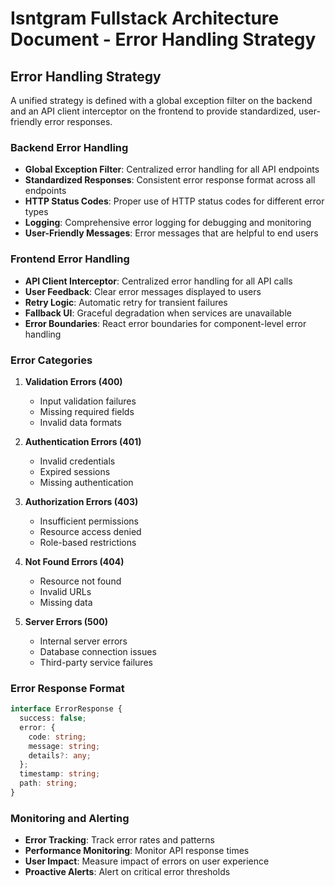 # Isntgram Fullstack Architecture Document - Error Handling Strategy

## Error Handling Strategy

A unified strategy is defined with a global exception filter on the backend and an API client interceptor on the
frontend to provide standardized, user-friendly error responses.

### Backend Error Handling

- **Global Exception Filter**: Centralized error handling for all API endpoints
- **Standardized Responses**: Consistent error response format across all endpoints
- **HTTP Status Codes**: Proper use of HTTP status codes for different error types
- **Logging**: Comprehensive error logging for debugging and monitoring
- **User-Friendly Messages**: Error messages that are helpful to end users

### Frontend Error Handling

- **API Client Interceptor**: Centralized error handling for all API calls
- **User Feedback**: Clear error messages displayed to users
- **Retry Logic**: Automatic retry for transient failures
- **Fallback UI**: Graceful degradation when services are unavailable
- **Error Boundaries**: React error boundaries for component-level error handling

### Error Categories

1. **Validation Errors (400)**
   - Input validation failures
   - Missing required fields
   - Invalid data formats

2. **Authentication Errors (401)**
   - Invalid credentials
   - Expired sessions
   - Missing authentication

3. **Authorization Errors (403)**
   - Insufficient permissions
   - Resource access denied
   - Role-based restrictions

4. **Not Found Errors (404)**
   - Resource not found
   - Invalid URLs
   - Missing data

5. **Server Errors (500)**
   - Internal server errors
   - Database connection issues
   - Third-party service failures

### Error Response Format

```typescript
interface ErrorResponse {
  success: false;
  error: {
    code: string;
    message: string;
    details?: any;
  };
  timestamp: string;
  path: string;
}
```

### Monitoring and Alerting

- **Error Tracking**: Track error rates and patterns
- **Performance Monitoring**: Monitor API response times
- **User Impact**: Measure impact of errors on user experience
- **Proactive Alerts**: Alert on critical error thresholds

